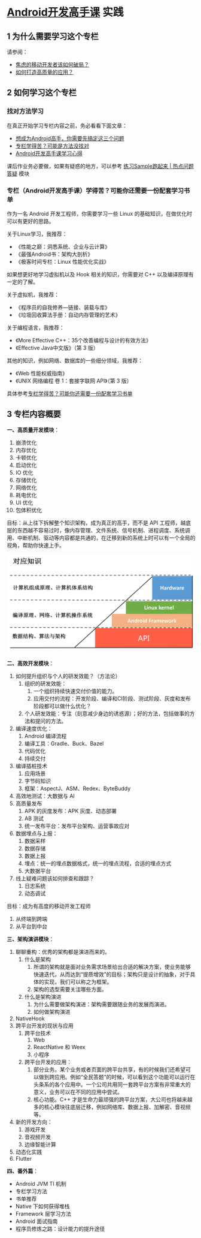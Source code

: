 # [Android开发高手课](https://time.geekbang.org/column/intro/142) 实践

## 1 为什么需要学习这个专栏

请参阅：

- [焦虑的移动开发者该如何破局？](https://time.geekbang.org/column/article/69958)
- [如何打造高质量的应用？](https://time.geekbang.org/column/article/70250)

## 2 如何学习这个专栏

### 找对方法学习

在真正开始学习专栏内容之前，务必看看下面文章：

- [想成为Android高手，你需要先搞定这三个问题](https://time.geekbang.org/column/article/81812)
- [专栏学得苦？可能是方法没找对](https://time.geekbang.org/column/article/77342)
- [Android开发高手课学习心得](https://time.geekbang.org/column/article/90167)

课后作业务必要做，如果有疑惑的地方，可以参考 [练习Sample跑起来 | 热点问题答疑](https://time.geekbang.org/column/article/73068) 模块

### 专栏（Android开发高手课）学得苦？可能你还需要一份配套学习书单

作为一名 Android 开发工程师，你需要学习一些 Linux 的基础知识，在做优化时可以有更好的思路。

关于Linux学习，我推荐：

- 《性能之巅：洞悉系统、企业与云计算》
- 《最强Android书：架构大剖析》
- 《极客时间专栏：Linux 性能优化实战》

如果想更好地学习虚拟机以及 Hook 相关的知识，你需要对 C++ 以及编译原理有一定的了解。

关于虚拟机，我推荐：

- 《程序员的自我修养—链接、装载与库》
- 《垃圾回收算法手册：自动内存管理的艺术》

关于编程语言，我推荐：
  
- 《More Effective C++：35个改善编程与设计的有效方法》
- 《Effective Java中文版》（第 3 版）

其他的知识，例如网络、数据库的一些细分领域，我推荐：

- 《Web 性能权威指南》
- 《UNIX 网络编程 卷 1：套接字联网 API》（第 3 版）

具体参考[专栏学得苦？可能你还需要一份配套学习书单](https://time.geekbang.org/column/article/78354)

## 3 专栏内容概要

**一、高质量开发模块**：

1. 崩溃优化
2. 内存优化
3. 卡顿优化
4. 启动优化
5. IO 优化
6. 存储优化
7. 网络优化
8. 耗电优化
9. UI 优化
10. 包体积优化

目标：从上往下拆解整个知识架构，成为真正的高手，而不是 API 工程师，越底层的东西越不容易过时，像内存管理、文件系统、信号机制、进程调度、系统调用、中断机制、驱动等内容都是共通的，在迁移到新的系统上时可以有一个全局的视角，帮助你快速上手。

![knowledge-system](images/knowledge-system.png)

**二、高效开发模块**：

1. 如何提升组织与个人的研发效能？（方法论）
   1. 组织的研发效能：
      1. 一个组织持续快速交付价值的能力。
      2. 应用交付的流程：开发阶段、编译和CI阶段、测试阶段、灰度和发布阶段都可以做什么优化？
   2. 个人研发效能：专注（刻意减少身边的诱惑源）；好的方法，包括做事的方法和提问的方法。
2. 编译速度优化：
   1. Android 编译流程
   2. 编译工具：Gradle、Buck、Bazel
   3. 代码优化
   4. 持续交付
3. 编译插桩技术
   1. 应用场景
   2. 字节码知识
   3. 框架：AspectJ、ASM、Redex、ByteBuddy
4. 高效地测试：大数据与 AI
5. 高质量发布
   1. APK 的灰度发布：APK 灰度、动态部署
   2. AB 测试
   3. 统一发布平台：发布平台架构、运营事故应对
6. 数据埋点与上报：
   1. 数据采样
   2. 数据存储
   3. 数据上报
   4. 埋点：统一的埋点数据格式，统一的埋点流程，合适的埋点方式
   5. 大数据平台
7. 线上疑难问题该如何排查和跟踪？
   1. 日志系统
   2. 动态调试

目标：成为有高度的移动开发工程师

1. 从终端到跨端
2. 从平台到中台

**三、架构演讲模块**：

1. 聊聊重构：优秀的架构都是演进而来的。
   1. 什么是架构
      1. 所谓的架构就是面对业务需求场景给出合适的解决方案，使业务能够快速迭代，从而达到“提质增效”的目标；架构只是设计的抽象，对于具体的实现，我们可以称之为框架。
      2. 架构的选型需要关注哪些方面。
   2. 什么是架构演进
      1. 为什么需要做架构演进：架构需要跟随业务的发展而演进。
      2. 如何做架构演进
2. NativeHook
3. 跨平台开发的现状与应用
   1. 跨平台技术
      1. Web
      2. ReactNative 和 Weex
      3. 小程序
   2. 跨平台开发的应用：
      1. 部分业务。某个业务或者页面的跨平台共享，有的时候我们还希望可以做到跨应用。例如“全民答题”的时候，可以看到这个功能可以运行在头条系的各个应用中。一个公司共用同一套跨平台方案有非常重大的意义，业务可以在不同的应用中尝试。
      2. 核心功能。C++ 才是生命力最顽强的跨平台方案，大公司也将越来越多的核心模块往底层迁移，例如网络库、数据上报、加解密、音视频等。
4. 新的开发方向：
   1. 游戏开发
   2. 音视频开发
   3. 边缘智能计算
5. 动态化实践
6. Flutter

**四、番外篇**：

- Android JVM TI 机制
- 专栏学习方法
- 书单推荐
- Native 下如何获得堆栈
- Framework 层学习方法
- Android 面试指南
- 程序员修炼之路：设计能力的提升途径
